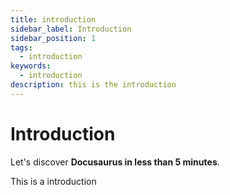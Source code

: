 ```yaml
---
title: introduction
sidebar_label: Introduction
sidebar_position: 1
tags:
  - introduction
keywords:
  - introduction
description: this is the introduction
---
```

# Introduction

Let's discover **Docusaurus in less than 5 minutes**.

This is a introduction